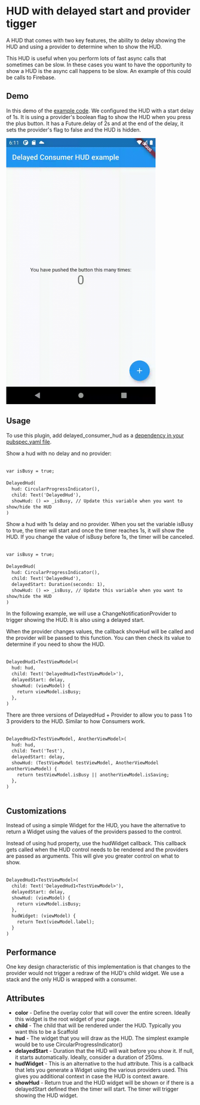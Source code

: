 # HUD with delayed start and provider tigger

A HUD that comes with two key features, the ability to delay showing the HUD and using a provider to determine when to show the HUD.

This HUD is useful when you perform lots of fast async calls that sometimes can be slow. In these cases you want to have the opportunity to show a HUD is the async call happens to be slow. An example of this could be calls to Firebase.

## Demo

In this demo of the [example code](https://github.com/jcxsoftware-dev/delayed_consumer_hud/blob/master/example/lib/main.dart). We configured the HUD with a start delay of 1s. It is using a provider's boolean flag to show the HUD when you press the plus button. It has a Future.delay of 2s and at the end of the delay, it sets the provider's flag to false and the HUD is hidden.

<img src="https://github.com/jcxsoftware-dev/delayed_consumer_hud/raw/master/doc/delayed_consumer_hud_demo.gif" width=400/>

## Usage

To use this plugin, add delayed_consumer_hud as a [dependency in your pubspec.yaml file](https://flutter.dev/platform-plugins/).

Show a hud with no delay and no provider:

```

var isBusy = true;

DelayedHud(
  hud: CircularProgressIndicator(),
  child: Text('DelayedHud'),
  showHud: () => _isBusy, // Update this variable when you want to show/hide the HUD
)

```

Show a hud with 1s delay and no provider. When you set the variable isBusy to true, the timer will start and once the timer reaches 1s, it will show the HUD. If you change the value of isBusy before 1s, the timer will be canceled.


```

var isBusy = true;

DelayedHud(
  hud: CircularProgressIndicator(),
  child: Text('DelayedHud'),
  delayedStart: Duration(seconds: 1),
  showHud: () => _isBusy, // Update this variable when you want to show/hide the HUD
)

```

In the following example, we will use a ChangeNotificationProvider to trigger showing the HUD. It is also using a delayed start.

When the provider changes values, the callback showHud will be called and the provider will be passed to this function. You can then check its value to determine if you need to show the HUD.

```

DelayedHud1<TestViewModel>(
  hud: hud,
  child: Text('DelayedHud1<TestViewModel>'),
  delayedStart: delay,
  showHud: (viewModel) {
    return viewModel.isBusy;
  },
)

```

There are three versions of DelayedHud + Provider to allow you to pass 1 to 3 providers to the HUD. Similar to how Consumers work.

```

DelayedHud2<TestViewModel, AnotherViewModel>(
  hud: hud,
  child: Text('Test'),
  delayedStart: delay,
  showHud: (TestViewModel testViewModel, AnotherViewModel anotherViewModel) {
    return testViewModel.isBusy || anotherViewModel.isSaving;
  },
)


```

## Customizations

Instead of using a simple Widget for the HUD, you have the alternative to return a Widget using the values of the providers passed to the control.

Instead of using hud property, use the hudWidget callback. This callback gets called when the HUD control needs to be rendered and the providers are passed as arguments. This will give you greater control on what to show.

```

DelayedHud1<TestViewModel>(
  child: Text('DelayedHud1<TestViewModel>'),
  delayedStart: delay,
  showHud: (viewModel) {
    return viewModel.isBusy;
  },
  hudWidget: (viewModel) {
    return Text(viewModel.label);
  }
)

```

## Performance

One key design characteristic of this implementation is that changes to the provider would not trigger a redraw of the HUD's child widget. We use a stack and the only HUD is wrapped with a consumer.

## Attributes

* __color__ - Define the overlay color that will cover the entire screen. Ideally this widget is the root widget of your page.
* __child__ - The child that will be rendered under the HUD. Typically you want this to be a Scaffold
* __hud__ - The widget that you will draw as the HUD. The simplest example would be to use CircularProgressIndicator()
* __delayedStart__ - Duration that the HUD will wait before you show it. If null, it starts automatically. Ideally, consider a duration of 250ms.
* __hudWidget__ - This is an alternative to the hud attribute. This is a callback that lets you generate a Widget using the various providers used. This gives you additional context in case the HUD is context aware.
* __showHud__ - Return true and the HUD widget will be shown or if there is a delayedStart defined then the timer will start. The timer will trigger showing the HUD widget.
